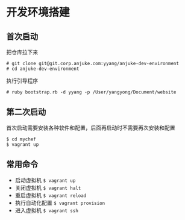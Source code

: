 # 开发环境搭建

## 首次启动
把仓库拉下来

```
# git clone git@git.corp.anjuke.com:yyang/anjuke-dev-environment
# cd anjuke-dev-environment
```

执行引导程序

```
# ruby bootstrap.rb -d yyang -p /User/yangyong/Document/website
```

## 第二次启动
首次启动需要安装各种软件和配置，后面再启动时不需要再次安装和配置

```
$ cd mychef
$ vagrant up
```

## 常用命令
* 启动虚拟机
`$ vagrant up`
* 关闭虚拟机
`$ vagrant halt`
* 重启虚拟机
`$ vagrant reload`
* 执行自动化配置
`$ vagrant provision`
* 进入虚拟机
`$ vagrant ssh`
